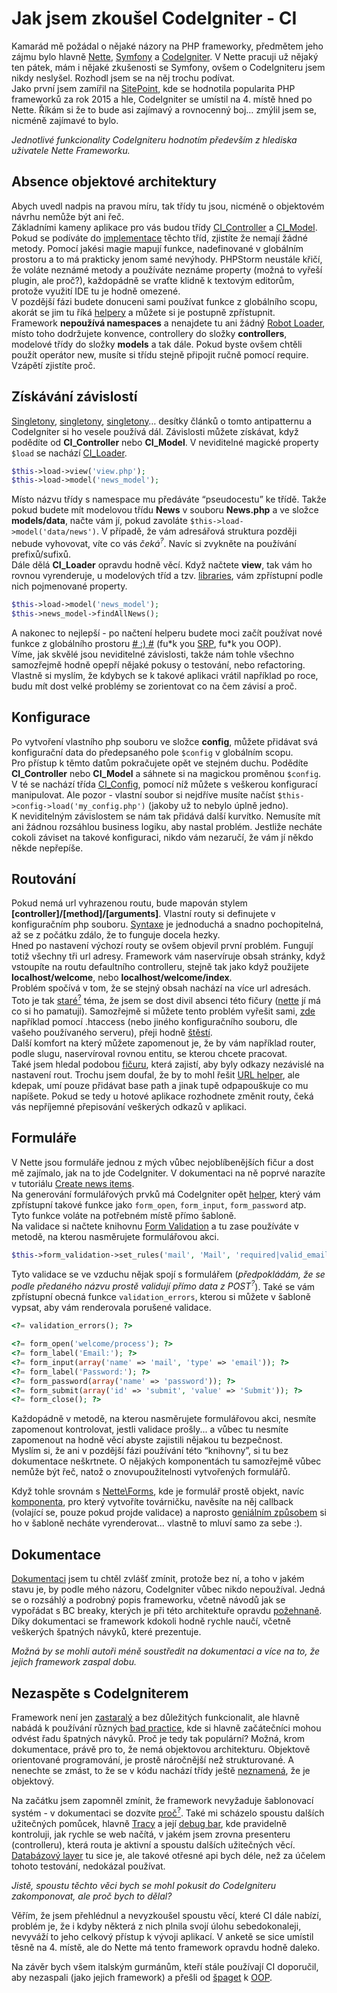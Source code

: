 # Jak jsem zkoušel CodeIgniter - CI <br>

Kamarád mě požádal o nějaké názory na PHP frameworky, předmětem jeho zájmu bylo hlavně [Nette](https://nette.org/), [Symfony](https://symfony.com/) a [CodeIgniter](http://www.codeigniter.com/). V Nette pracuji už nějaký ten pátek, mám i nějaké zkušenosti se Symfony, ovšem  o CodeIgniteru jsem nikdy neslyšel. Rozhodl jsem se na něj trochu podívat.<br>
Jako první jsem zamířil na [SitePoint](http://www.sitepoint.com/best-php-framework-2015-sitepoint-survey-results/), kde se hodnotila popularita PHP frameworků za rok 2015 a hle, CodeIgniter se umístil na 4. místě hned po Nette. Říkám si že to bude asi zajímavý a rovnocenný boj… zmýlil jsem se, nicméně zajímavé to bylo.

*Jednotlivé funkcionality CodeIgniteru hodnotím především z hlediska uživatele Nette Frameworku.*

## Absence objektové architektury

Abych uvedl nadpis na pravou míru, tak třídy tu jsou, nicméně o objektovém návrhu nemůže být ani řeč.<br> 
Základními kameny aplikace pro vás budou třídy [CI_Controller](http://www.codeigniter.com/user_guide/general/controllers.html) a [CI_Model](http://www.codeigniter.com/user_guide/general/models.html). Pokud se podíváte do [implementace](https://github.com/bcit-ci/CodeIgniter/blob/develop/system/core/Controller.php) těchto tříd, zjistíte že nemají žádné metody. Pomocí jakési magie mapují funkce, nadefinované v globálním prostoru a to má prakticky jenom samé nevýhody. PHPStorm neustále křičí, že voláte neznámé metody a používáte neznáme property (možná to vyřeší plugin, ale proč?), každopádně se vraťte klidně k textovým editorům, protože využití IDE tu je hodně omezené.<br>
V pozdější fázi budete donuceni sami používat funkce z globálního scopu, akorát se jim tu říká [helpery](http://www.codeigniter.com/user_guide/helpers/index.html) a můžete si je postupně zpřístupnit.<br>
Framework **nepoužívá namespaces** a nenajdete tu ani žádný [Robot Loader](https://doc.nette.org/cs/2.3/auto-loading), místo toho dodržujete konvence, controllery do složky **controllers**, modelové třídy do složky **models** a tak dále. Pokud byste ovšem chtěli použít operátor new, musíte si třídu stejně připojit ručně pomocí require. Vzápětí zjistíte proč.

## Získávání závislostí

[Singletony](https://sites.google.com/site/steveyegge2/singleton-considered-stupid), [singletony](http://www.c2.com/cgi/wiki?SingletonsAreEvil), [singletony](https://phpfashion.com/je-singleton-zlo)… desítky článků o tomto antipatternu a CodeIgniter si ho vesele používá dál. Závislosti můžete získávat, když podědíte od **CI_Controller** nebo **CI_Model**. V neviditelné magické property `$load` se nachází [CI_Loader](http://www.codeigniter.com/user_guide/libraries/loader.html).

```php
$this->load->view('view.php');
$this->load->model('news_model');
```

Místo názvu třídy s namespace mu předáváte “pseudocestu” ke třídě. Takže pokud budete mít modelovou třídu **News** v souboru **News.php** a ve složce **models/data**, načte vám jí, pokud zavoláte `$this->load->model('data/news')`. V případě, že vám adresářová struktura později nebude vyhovovat, víte co vás <em title="přepisování cest, všude kde načítáte závislosti">čeká<sup>?</sup></em>. Navíc si zvykněte na používání prefixů/sufixů.<br>
Dále dělá **CI_Loader** opravdu hodně věcí. Když načtete **view**, tak vám ho rovnou vyrenderuje, u modelových tříd a tzv. [libraries](http://www.codeigniter.com/user_guide/libraries/index.html), vám zpřístupní podle nich pojmenované property.

```php
$this->load->model('news_model');
$this->news_model->findAllNews();
```

A nakonec to nejlepší - po načtení helperu budete moci začít používat nové funkce z globálního prostoru [# :) #](http://oi60.tinypic.com/2la5wk0.jpg) (fu\*k you [SRP](https://en.wikipedia.org/wiki/Single_responsibility_principle), fu\*k you OOP).<br>
Víme, jak skvělé jsou neviditelné závislosti, takže nám tohle všechno samozřejmě hodně opepří nějaké pokusy o testování, nebo refactoring. Vlastně si myslím, že kdybych se k takové aplikaci vrátil například po roce, budu mít dost velké problémy se zorientovat co na čem závisí a proč.

## Konfigurace

Po vytvoření vlastního php souboru ve složce **config**, můžete přidávat svá konfigurační data do předepsaného pole `$config` v globálním scopu.<br>
Pro přístup k těmto datům pokračujete opět ve stejném duchu. Podědíte **CI_Controller** nebo **CI_Model** a sáhnete si na magickou proměnou `$config`. V té se nachází třída [CI_Config](http://www.codeigniter.com/user_guide/libraries/config.html), pomocí níž můžete s veškerou konfigurací manipulovat. Ale pozor - vlastní soubor si nejdříve musíte načíst `$this->config->load('my_config.php')` (jakoby už to nebylo úplně jedno).<br>
K neviditelným závislostem se nám tak přidává další kurvítko. Nemusíte mít ani žádnou rozsáhlou business logiku, aby nastal problém. Jestliže necháte cokoli záviset na takové konfiguraci, nikdo vám nezaručí, že vám jí někdo někde nepřepíše.

## Routování

Pokud nemá url vyhrazenou routu, bude mapován stylem **[controller]/[method]/[arguments]**. Vlastní routy si definujete v konfiguračním php souboru. [Syntaxe](http://www.codeigniter.com/user_guide/general/routing.html) je jednoduchá a snadno pochopitelná, až se z počátku zdálo, že to funguje docela hezky.<br> 
Hned po nastavení výchozí routy se ovšem objevil první problém. Fungují totiž všechny tři url adresy. Framework vám naservíruje obsah stránky, když vstoupíte na routu defaultního controlleru, stejně tak jako když použijete **localhost/welcome**, nebo **localhost/welcome/index**.<br>
Problém spočívá v tom, že se stejný obsah nachází na více url adresách. Toto je tak <a href="http://vyhledavace.info/seo-faq/7/duplicitni-obsah" title="věnujte pozornost datu zveřejnění">staré<sup>?<sup></a> téma, že jsem se dost divil absenci této fičury ([nette](https://doc.nette.org/cs/2.3/routing#toc-seo-a-kanonizace) jí má co si ho pamatuji). Samozřejmě si můžete tento problém vyřešit sami, [zde](http://www.farinspace.com/codeigniter-htaccess-file/) například pomocí .htaccess (nebo jiného konfiguračního souboru, dle vašeho používaného serveru), přeji hodně [štěstí](https://phpfashion.com/vite-komu-ublizil-mod_rewrite).<br>
Další komfort na který můžete zapomenout je, že by vám například router, podle slugu, naservíroval rovnou entitu, se kterou chcete pracovat.<br>
Také jsem hledal podobou [fičuru](https://doc.nette.org/cs/2.3/presenters#toc-vytvareni-odkazu), která zajistí, aby byly odkazy nezávislé na nastavení rout. Trochu jsem doufal, že by to mohl řešit [URL helper](http://www.codeigniter.com/user_guide/helpers/url_helper.html), ale kdepak, umí pouze přidávat base path a jinak tupě odpapouškuje co mu napíšete. Pokud se tedy u hotové aplikace rozhodnete změnit routy, čeká vás nepříjemné přepisování veškerých odkazů v aplikaci.

## Formuláře

V Nette jsou formuláře jednou z mých vůbec nejoblíbenějších fičur a dost mě zajímalo, jak na to jde CodeIgniter. V dokumentaci na ně poprvé narazíte v tutoriálu [Create news items](http://www.codeigniter.com/user_guide/tutorial/create_news_items.html).<br>
Na generování formulářových prvků má CodeIgniter opět [helper](http://www.codeigniter.com/user_guide/helpers/form_helper.html), který vám zpřístupní takové funkce jako `form_open`, `form_input`, `form_password` atp. Tyto funkce voláte na potřebném místě přímo šabloně.<br>
Na validace si načtete knihovnu [Form Validation](http://www.codeigniter.com/user_guide/libraries/form_validation.html) a tu zase používáte v metodě, na kterou nasměrujete formulářovou akci.

```php
$this->form_validation->set_rules('mail', 'Mail', 'required|valid_email');
```

Tyto validace se ve vzduchu nějak spojí s formulářem (<em title="neověřeno">předpokládám, že se podle předaného názvu prostě validují přímo data z POST<sup>?</sup></em>). Také se vám zpřístupní obecná funkce `validation_errors`, kterou si můžete v šabloně vypsat, aby vám renderovala porušené validace.

```php
<?= validation_errors(); ?>

<?= form_open('welcome/process'); ?>
<?= form_label('Email:'); ?>
<?= form_input(array('name' => 'mail', 'type' => 'email')); ?>
<?= form_label('Password:'); ?>
<?= form_password(array('name' => 'password')); ?>
<?= form_submit(array('id' => 'submit', 'value' => 'Submit')); ?>
<?= form_close(); ?>
```

Každopádně v metodě, na kterou nasměrujete formulářovou akci, nesmíte zapomenout kontrolovat, jestli validace prošly... a vůbec tu nesmíte zapomenout na hodně věcí abyste zajistili nějakou tu bezpečnost.<br>
Myslím si, že ani v pozdější fázi používání této “knihovny”, si tu bez dokumentace neškrtnete. O nějakých komponentách tu samozřejmě vůbec nemůže být řeč, natož o znovupoužitelnosti vytvořených formulářů.

Když tohle srovnám s [Nette\Forms](https://doc.nette.org/cs/2.3/forms), kde je formulář prostě objekt, navíc [komponenta](https://doc.nette.org/cs/2.3/components), pro který vytvoříte továrničku, navěsíte na něj callback (volající se, pouze pokud projde validace) a naprosto [geniálním způsobem](https://phpfashion.com/formulare-v-nette-2-1#toc-nove-vykreslovaci-zbrane) si ho v šabloně necháte vyrenderovat… vlastně to mluví samo za sebe :).

## Dokumentace

[Dokumentaci](http://www.codeigniter.com/user_guide/index.html) jsem tu chtěl zvlášť zmínit, protože bez ní, a toho v jakém stavu je, by podle mého názoru, CodeIgniter vůbec nikdo nepoužíval. Jedná se o rozsáhlý a podrobný popis frameworku, včetně návodů jak se vypořádat s BC breaky, kterých je při této architektuře opravdu [požehnaně](http://www.codeigniter.com/user_guide/installation/upgrading.html). Díky dokumentaci se framework kdokoli hodně rychle naučí, včetně veškerých špatných návyků, které prezentuje.

*Možná by se mohli autoři méně soustředit na dokumentaci a více na to, že jejich framework zaspal dobu.*

## Nezaspěte s CodeIgniterem

Framework není jen [zastaralý](http://stackoverflow.com/questions/22645128/start-a-project-with-codeigniter#answer-22646433) a bez důležitých funkcionalit, ale hlavně nabádá k používání různých [bad practice](https://thecelavi.wordpress.com/2014/01/21/stay-away-from-codeigniter/), kde si hlavně začátečníci mohou odvést řadu špatných návyků. 
Proč je tedy tak populární? Možná, krom dokumentace, právě pro to, že nemá objektovou architekturu. Objektově orientované programování, je prostě náročnější než strukturované. A nenechte se zmást, to že se v kódu nachází třídy ještě [neznamená](http://stackoverflow.com/questions/18124553/my-first-oop-aproach-in-codeigniter), že je objektový.

Na začátku jsem zapomněl zmínit, že framework nevyžaduje šablonovací systém - v dokumentaci se dozvíte <a href="https://codeigniter.com/user_guide/overview/at_a_glance.html#codeigniter-does-not-require-a-template-engine" title="doporučuji přečíst :)">proč<sup>?<sup></a>. Také mi scházelo spoustu dalších užitečných pomůcek, hlavně [Tracy](https://tracy.nette.org/) a její [debug bar](https://tracy.nette.org/#toc-debugger-bar), kde pravidelně kontroluji, jak rychle se web načítá, v jakém jsem zrovna presenteru (controlleru), která routa je aktivní a spoustu dalších užitečných věcí. [Databázový layer](http://www.codeigniter.com/user_guide/database/query_builder.html) tu sice je, ale takové otřesné api bych déle, než za účelem tohoto testování, nedokázal používat.

*Jistě, spoustu těchto věci bych se mohl pokusit do CodeIgniteru zakomponovat, ale proč bych to dělal?*

Věřím, že jsem přehlédnul a nevyzkoušel spoustu věcí, které CI dále nabízí, problém je, že i kdyby některá z nich plnila svojí úlohu sebedokonaleji, nevyváží to jeho celkový přístup k vývoji aplikací. V anketě se sice umístil těsně na 4. místě, ale do Nette má tento framework opravdu hodně daleko.

Na závěr bych všem italským gurmánům, kteří stále používají CI doporučil, aby nezaspali (jako jejich framework) a přešli od [špaget](https://cs.wikipedia.org/wiki/%C5%A0pagetov%C3%BD_k%C3%B3d) k [OOP](https://nette.org/).
